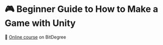 # :video_game: Beginner Guide to How to Make a Game with Unity

:link: [Online course](https://www.bitdegree.org/user/course/how-to-make-a-game-with-unity/) on BitDegree
